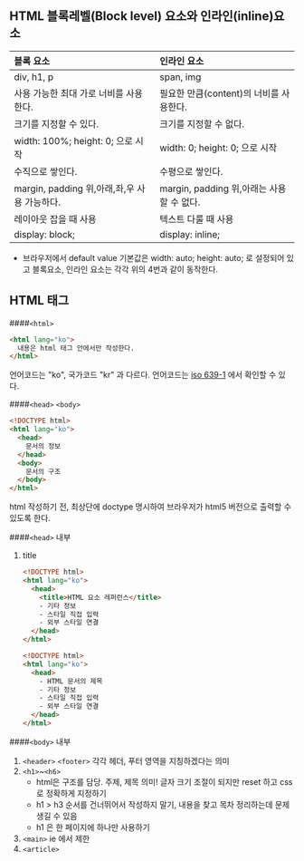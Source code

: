 ## HTML 블록레벨(Block level) 요소와 인라인(inline)요소

| 블록 요소                                    | 인라인 요소                               |
| :------------------------------------------- | :---------------------------------------- |
| div, h1, p                                   | span, img                                 |
| 사용 가능한 최대 가로 너비를 사용한다.       | 필요한 만큼(content)의 너비를 사용한다.   |
| 크기를 지정할 수 있다.                       | 크기를 지정할 수 없다.                    |
| width: 100%; height: 0; 으로 시작            | width: 0; height: 0; 으로 시작            |
| 수직으로 쌓인다.                             | 수평으로 쌓인다.                          |
| margin, padding 위,아래,좌,우 사용 가능하다. | margin, padding 위,아래는 사용할 수 없다. |
| 레이아웃 잡을 때 사용                        | 텍스트 다룰 때 사용                       |
| display: block;                              | display: inline;                          |

- 브라우저에서 default value 기본값은 width: auto; height: auto; 로 설정되어 있고 블록요소, 인라인 요소는 각각 위의 4번과 같이 동작한다.

## HTML 태그

####`<html>`

   ```html
   <html lang="ko">
     내용은 html 태그 안에서만 작성한다.
   </html>
   ```

   언어코드는 "ko", 국가코드 "kr" 과 다르다.
   언어코드는 [iso 639-1](https://ko.wikipedia.org/wiki/ISO_639-1_%EC%BD%94%EB%93%9C_%EB%AA%A9%EB%A1%9D) 에서 확인할 수 있다.
   <br>

####`<head>` `<body>`

   ```html
   <!DOCTYPE html>
   <html lang="ko">
     <head>
       문서의 정보
     </head>
     <body>
       문서의 구조
     </body>
   </html>
   ```

   html 작성하기 전, 최상단에 doctype 명시하여 브라우저가 html5 버전으로 출력할 수 있도록 한다.
   <br>

####`<head>` 내부

1. title 

   ```html
   <!DOCTYPE html>
   <html lang="ko">
     <head>
       <title>HTML 요소 레퍼런스</title>
       - 기타 정보
       - 스타일 직접 입력
       - 외부 스타일 연결
     </head>
   </html>

   <!DOCTYPE html>
   <html lang="ko">
     <head>
       - HTML 문서의 제목
       - 기타 정보
       - 스타일 직접 입력
       - 외부 스타일 연결
     </head>
   </html>
   ```

####`<body>` 내부

1. `<header>` `<footer>` 
    각각 헤더, 푸터 영역을 지칭하겠다는 의미
2. `<h1>`~`<h6>`
    - html은 구조를 담당. 주제, 제목 의미! 글자 크기 조절이 되지만 reset 하고 css로 정확하게 지정하기
    - h1 > h3 순서를 건너뛰어서 작성하지 말기, 내용을 찾고 목차 정리하는데 문제생길 수 있음
    - h1 은 한 페이지에 하나만 사용하기
3. `<main>`
    ie 에서 제한
4. `<article>`
    